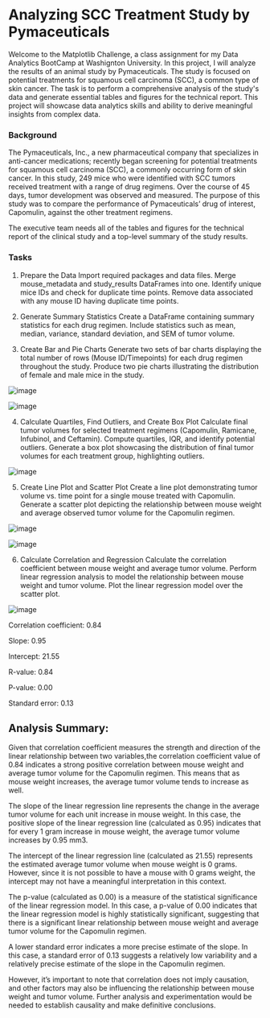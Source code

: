 # Analyzing SCC Treatment Study by Pymaceuticals
Welcome to the Matplotlib Challenge, a class assignment for my Data Analytics BootCamp at Washignton University. In this project, I will analyze the results of an animal study by Pymaceuticals. The study is focused on potential treatments for squamous cell carcinoma (SCC), a common type of skin cancer. The task is to perform a comprehensive analysis of the study's data and generate essential tables and figures for the technical report. This project will showcase data analytics skills and ability to derive meaningful insights from complex data.

### Background
The Pymaceuticals, Inc., a new pharmaceutical company that specializes in anti-cancer medications; recently began screening for potential treatments for squamous cell carcinoma (SCC), a commonly occurring form of skin cancer.
In this study, 249 mice who were identified with SCC tumors received treatment with a range of drug regimens. Over the course of 45 days, tumor development was observed and measured. The purpose of this study was to compare the performance of Pymaceuticals’ drug of interest, Capomulin, against the other treatment regimens.

The executive team needs all of the tables and figures for the technical report of the clinical study and a top-level summary of the study results. 

### Tasks
1. Prepare the Data
Import required packages and data files.
Merge mouse_metadata and study_results DataFrames into one.
Identify unique mice IDs and check for duplicate time points.
Remove data associated with any mouse ID having duplicate time points.

2. Generate Summary Statistics
Create a DataFrame containing summary statistics for each drug regimen.
Include statistics such as mean, median, variance, standard deviation, and SEM of tumor volume.

3. Create Bar and Pie Charts
Generate two sets of bar charts displaying the total number of rows (Mouse ID/Timepoints) for each drug regimen throughout the study.
Produce two pie charts illustrating the distribution of female and male mice in the study.

![image](https://github.com/agorvie/Matplotlib-Challenge/assets/122469792/6cdcc6eb-7a01-437b-9b2a-7e3d11407b4e)

![image](https://github.com/agorvie/Matplotlib-Challenge/assets/122469792/66fb1625-b177-4d3b-a5bf-adb397d884d8)

4. Calculate Quartiles, Find Outliers, and Create Box Plot
Calculate final tumor volumes for selected treatment regimens (Capomulin, Ramicane, Infubinol, and Ceftamin).
Compute quartiles, IQR, and identify potential outliers.
Generate a box plot showcasing the distribution of final tumor volumes for each treatment group, highlighting outliers.

![image](https://github.com/agorvie/Matplotlib-Challenge/assets/122469792/edbfb685-af29-45a7-8506-21ae1553c3bc)

5. Create Line Plot and Scatter Plot
Create a line plot demonstrating tumor volume vs. time point for a single mouse treated with Capomulin.
Generate a scatter plot depicting the relationship between mouse weight and average observed tumor volume for the Capomulin regimen.

![image](https://github.com/agorvie/Matplotlib-Challenge/assets/122469792/a45ac0c7-033c-4789-80c0-a34ceda2191f)

![image](https://github.com/agorvie/Matplotlib-Challenge/assets/122469792/22533049-5cf6-4c5a-9bca-de93566ea3d0)

6. Calculate Correlation and Regression
Calculate the correlation coefficient between mouse weight and average tumor volume.
Perform linear regression analysis to model the relationship between mouse weight and tumor volume.
Plot the linear regression model over the scatter plot.

![image](https://github.com/agorvie/Matplotlib-Challenge/assets/122469792/a4d70d3b-67dc-4f29-8628-2bf45666f367)

Correlation coefficient: 0.84

Slope: 0.95

Intercept: 21.55

R-value: 0.84

P-value: 0.00

Standard error: 0.13

## Analysis Summary:
Given that correlation coefficient measures the strength and direction of the linear relationship between two variables,the correlation coefficient value of 0.84 indicates a strong positive correlation between mouse weight and average tumor volume for the Capomulin regimen. This means that as mouse weight increases, the average tumor volume tends to increase as well.

The slope of the linear regression line represents the change in the average tumor volume for each unit increase in mouse weight. In this case, the positive slope of the linear regression line (calculated as 0.95) indicates that for every 1 gram increase in mouse weight, the average tumor volume increases by 0.95 mm3.

The intercept of the linear regression line (calculated as 21.55) represents the estimated average tumor volume when mouse weight is 0 grams. However, since it is not possible to have a mouse with 0 grams weight, the intercept may not have a meaningful interpretation in this context.

The p-value (calculated as 0.00) is a measure of the statistical significance of the linear regression model. In this case, a p-value of 0.00 indicates that the linear regression model is highly statistically significant, suggesting that there is a significant linear relationship between mouse weight and average tumor volume for the Capomulin regimen.

A lower standard error indicates a more precise estimate of the slope. In this case, a standard error of 0.13 suggests a relatively low variability and a relatively precise estimate of the slope in the Capomulin regimen.

However, it’s important to note that correlation does not imply causation, and other factors may also be influencing the relationship between mouse weight and tumor volume. Further analysis and experimentation would be needed to establish causality and make definitive conclusions.

